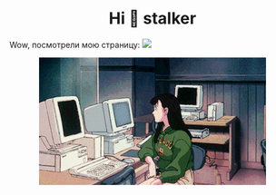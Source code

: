 <h1 align="center"> Hi 👋 stalker </h1>

Wow, посмотрели мою страницу: ![](https://komarev.com/ghpvc/?username=fmanakhov)

<div align="center">
<img src="https://github.com/fmanakhov/fmanakhov/blob/main/GG.gif">
</div>
